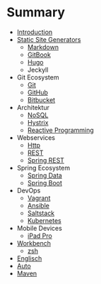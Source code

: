 # Summary

* [Introduction](README.md)
* [Static Site Generators](staticSiteGenerators.md)
   * [Markdown](markdown.md)
   * [GitBook](gitbook.md)
   * [Hugo](hugo.md)
   * Jeckyll
* Git Ecosystem
   * [Git](git.md)
   * [GitHub](github.md)
   * [Bitbucket](bitbucket.md)
* Architektur
   * [NoSQL](nosql.md)
   * [Hystrix](hystrix.md)
   * [Reactive Programming](reactiveProgramming.md)
* Webservices
   * [Http](http.md)
   * [REST](rest.md)
   * [Spring REST](springRest.md)
* Spring Ecosystem
   * [Spring Data](springdata.md)
   * [Spring Boot](springBoot.md)
* DevOps
   * [Vagrant](vagrant.md)
   * [Ansible](ansible.md)
   * [Saltstack](saltstack.md)
   * [Kubernetes](kubernetes.md)
* Mobile Devices
   * [iPad Pro](ipadPro.md)
* [Workbench](workbench.md)
   * [zsh](zsh.md)
* [Englisch](englisch.md)
* [Auto](auto.md)
* [Maven](maven.md)

